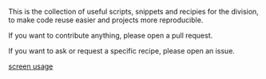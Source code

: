 This is the collection of useful scripts, snippets and recipies
for the division, to make code reuse easier and projects more reproducible.

If you want to contribute anything, please open a pull request.

If you want to ask or request a specific recipe, please open an issue.

[screen usage](https://github.com/NUPulmonary/utils/wiki/screen)
